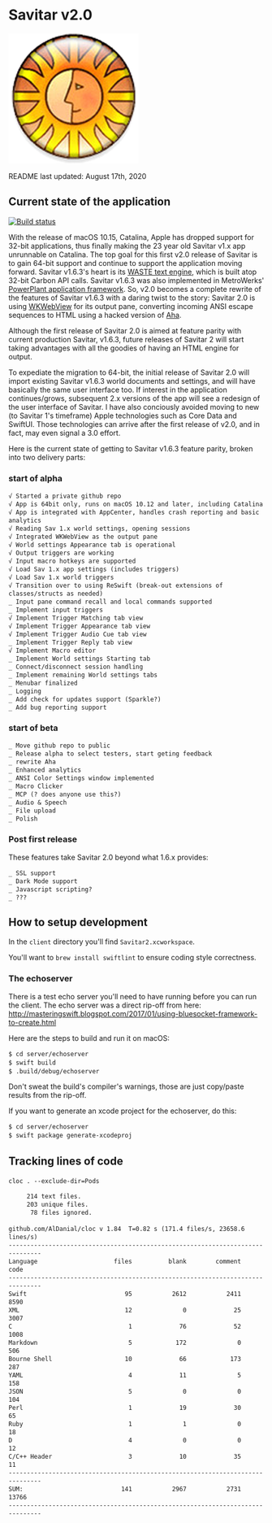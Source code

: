 # Savitar v2.0 #

![](client/Savitar2/Assets.xcassets/AppIcon.appiconset/icon_256x256.png)


README last updated: August 17th, 2020

## Current state of the application

[![Build status](https://build.appcenter.ms/v0.1/apps/eab29aae-547c-410b-a125-2ac600f31778/branches/master/badge)](https://appcenter.ms)

With the release of macOS 10.15, Catalina, Apple has dropped support for 32-bit applications, thus finally making the 23 year old Savitar v1.x app unrunnable on Catalina. The top goal for this first v2.0 release of Savitar is to gain 64-bit support and continue to support the application moving forward. Savitar v1.6.3's heart is its [WASTE text engine](https://en.wikipedia.org/wiki/WASTE_text_engine), which is built atop 32-bit Carbon API calls. Savitar v1.6.3 was also implemented in MetroWerks' [PowerPlant application framework](https://en.wikipedia.org/wiki/PowerPlant). So, v2.0 becomes a complete rewrite of the features of Savitar v1.6.3 with a daring twist to the story: Savitar 2.0 is using [WKWebView](https://developer.apple.com/documentation/webkit/wkwebview) for its output pane, converting incoming ANSI escape sequences to HTML using a hacked version of [Aha](https://github.com/theZiz/aha). 

Although the first release of Savitar 2.0 is aimed at feature parity with current production Savitar, v1.6.3, future releases of Savitar 2 will start taking advantages with all the goodies of having an HTML engine for output.

To expediate the migration to 64-bit, the initial release of Savitar 2.0 will import existing Savitar v1.6.3 world documents and settings, and will have basically the same user interface too. If interest in the application continues/grows, subsequent 2.x versions of the app will see a redesign of the user interface of Savitar. I have also conciously avoided moving to new (to Savitar 1's timeframe) Apple technologies such as Core Data and SwiftUI. Those technologies can arrive after the first release of v2.0, and in fact, may even signal a 3.0 effort.

Here is the current state of getting to Savitar v1.6.3 feature parity, broken into two delivery parts:

### start of alpha

```
√ Started a private github repo
√ App is 64bit only, runs on macOS 10.12 and later, including Catalina
√ App is integrated with AppCenter, handles crash reporting and basic analytics
√ Reading Sav 1.x world settings, opening sessions
√ Integrated WKWebView as the output pane
√ World settings Appearance tab is operational
√ Output triggers are working
√ Input macro hotkeys are supported
√ Load Sav 1.x app settings (includes triggers)
√ Load Sav 1.x world triggers
√ Transition over to using ReSwift (break-out extensions of classes/structs as needed)
_ Input pane command recall and local commands supported
_ Implement input triggers
√ Implement Trigger Matching tab view
√ Implement Trigger Appearance tab view
√ Implement Trigger Audio Cue tab view
_ Implement Trigger Reply tab view
√ Implement Macro editor
_ Implement World settings Starting tab
_ Connect/disconnect session handling
_ Implement remaining World settings tabs
_ Menubar finalized
_ Logging
_ Add check for updates support (Sparkle?)
_ Add bug reporting support
```

### start of beta

```
_ Move github repo to public
_ Release alpha to select testers, start geting feedback
_ rewrite Aha
_ Enhanced analytics
_ ANSI Color Settings window implemented
_ Macro Clicker
_ MCP (? does anyone use this?)
_ Audio & Speech
_ File upload
_ Polish
```

### Post first release

These features take Savitar 2.0 beyond what 1.6.x provides:

```
_ SSL support
_ Dark Mode support
_ Javascript scripting?
_ ???
```

## How to setup development ##

In the `client` directory you'll find `Savitar2.xcworkspace`. 

You'll want to `brew install swiftlint` to ensure coding style correctness.

### The echoserver

There is a test echo server you'll need to have running before you can run the client. The echo server was a direct rip-off from here:
http://masteringswift.blogspot.com/2017/01/using-bluesocket-framework-to-create.html

Here are the steps to build and run it on macOS:

```bash
$ cd server/echoserver
$ swift build
$ .build/debug/echoserver
```

Don't sweat the build's compiler's warnings, those are just copy/paste results from the rip-off.

If you want to generate an xcode project for the echoserver, do this:

```bash
$ cd server/echoserver
$ swift package generate-xcodeproj
```


## Tracking lines of code

`cloc . --exclude-dir=Pods`

```
     214 text files.
     203 unique files.                                          
      78 files ignored.

github.com/AlDanial/cloc v 1.84  T=0.82 s (171.4 files/s, 23658.6 lines/s)
-------------------------------------------------------------------------------
Language                     files          blank        comment           code
-------------------------------------------------------------------------------
Swift                           95           2612           2411           8590
XML                             12              0             25           3007
C                                1             76             52           1008
Markdown                         5            172              0            506
Bourne Shell                    10             66            173            287
YAML                             4             11              5            158
JSON                             5              0              0            104
Perl                             1             19             30             65
Ruby                             1              1              0             18
D                                4              0              0             12
C/C++ Header                     3             10             35             11
-------------------------------------------------------------------------------
SUM:                           141           2967           2731          13766
-------------------------------------------------------------------------------
```
